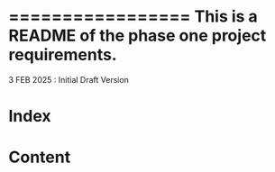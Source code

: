=================
This is a README of the phase one project requirements.
=================
3 FEB 2025 : Initial Draft Version



Index
=====




Content
=======
